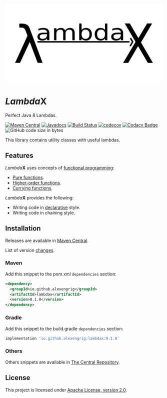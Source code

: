 <a href="https://alexengrig.github.io/lambdax">
  <img src="logo/lambdax-preview.png" title="LambdaX" alt="LambdaX logo">
</a>

# *Lambda*X

Perfect Java 8 Lambdas.

[![Maven Central](https://img.shields.io/maven-central/v/io.github.alexengrig/lambdax.svg?label=Maven%20Central)](https://search.maven.org/search?q=g:%22io.github.alexengrig%22%20AND%20a:%22lambdax%22)
[![Javadocs](https://www.javadoc.io/badge/io.github.alexengrig/lambdax.svg)](https://www.javadoc.io/doc/io.github.alexengrig/lambdax)
[![Build Status](https://travis-ci.com/alexengrig/lambdax.svg?branch=master)](https://travis-ci.com/alexengrig/lambdax)
[![codecov](https://codecov.io/gh/alexengrig/lambdax/branch/master/graph/badge.svg)](https://codecov.io/gh/alexengrig/lambdax)
[![Codacy Badge](https://api.codacy.com/project/badge/Grade/138c91a8899645ae9e62f13e56bf9465)](https://app.codacy.com/app/alexengrigdev/lambdax?utm_source=github.com&utm_medium=referral&utm_content=alexengrig/lambdax&utm_campaign=Badge_Grade_Dashboard)
![GitHub code size in bytes](https://img.shields.io/github/languages/code-size/alexengrig/lambdax.svg)

This library contains utility classes with useful lambdas.

## Features

*Lambda***X** uses concepts of [functional programming](https://en.wikipedia.org/wiki/Functional_programming):

*   [Pure functions](https://en.wikipedia.org/wiki/Pure_function).
*   [Higher-order functions](https://en.wikipedia.org/wiki/Higher-order_function).
*   [Currying functions](https://en.wikipedia.org/wiki/Currying).

*Lambda***X** provides the following:

*   Writing code in [declarative](https://en.wikipedia.org/wiki/Declarative_programming) style.
*   Writing code in chaining style.

## Installation

Releases are available in [Maven Central](https://repo1.maven.org/maven2/io/github/alexengrig/lambdax/).

List of version [changes](CHANGES.md).

### Maven

Add this snippet to the pom.xml `dependencies` section:

```xml
<dependency>
  <groupId>io.github.alexengrig</groupId>
  <artifactId>lambdax</artifactId>
  <version>0.1.0</version>
</dependency>
```

### Gradle

Add this snippet to the build.gradle `dependencies` section:

```groovy
implementation 'io.github.alexengrig:lambdax:0.1.0'
```

### Others

Others snippets are available in [The Central Repository](https://search.maven.org/artifact/io.github.alexengrig/lambdax/0.1.0/jar).

## License

This project is licensed under [Apache License, version 2.0](https://www.apache.org/licenses/LICENSE-2.0).
